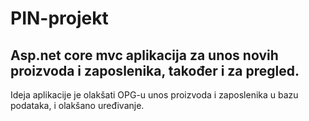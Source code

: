 # PIN-projekt
## Asp.net core mvc aplikacija za unos novih proizvoda i zaposlenika, također i za pregled.
Ideja aplikacije je olakšati OPG-u unos proizvoda i zaposlenika u bazu podataka, i olakšano uređivanje.
